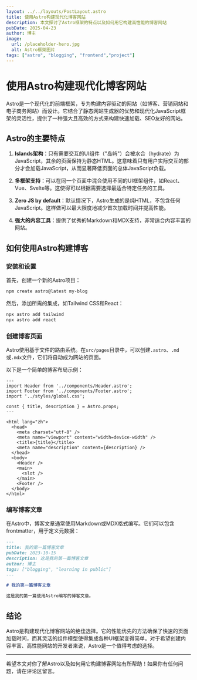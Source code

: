 ```yaml
---
layout: ../../layouts/PostLayout.astro
title: 使用Astro构建现代化博客网站
description: 本文探讨了Astro框架的特点以及如何用它构建高性能的博客网站
pubDate: 2025-04-23
author: 博主
image: 
  url: /placeholder-hero.jpg
  alt: Astro框架图片
tags: ["astro", "blogging", "frontend","project"]
---
```


# 使用Astro构建现代化博客网站

Astro是一个现代化的前端框架，专为构建内容驱动的网站（如博客、营销网站和电子商务网站）而设计。它结合了静态网站生成器的优势和现代化JavaScript框架的灵活性，提供了一种强大且高效的方式来构建快速加载、SEO友好的网站。

## Astro的主要特点

1. **Islands架构**：只有需要交互的UI组件（"岛屿"）会被水合（hydrate）为JavaScript，其余的页面保持为静态HTML。这意味着只有用户实际交互的部分才会加载JavaScript，从而显著降低页面的总体JavaScript负载。

2. **多框架支持**：可以在同一个页面中混合使用不同的UI框架组件，如React、Vue、Svelte等。这使得可以根据需要选择最适合特定任务的工具。

3. **Zero JS by default**：默认情况下，Astro生成的是纯HTML，不包含任何JavaScript。这样做可以最大限度地减少首次加载时间并提高性能。

4. **强大的内容工具**：提供了优秀的Markdown和MDX支持，非常适合内容丰富的网站。

## 如何使用Astro构建博客

### 安装和设置

首先，创建一个新的Astro项目：

```bash
npm create astro@latest my-blog
```

然后，添加所需的集成，如Tailwind CSS和React：

```bash
npx astro add tailwind
npx astro add react
```

### 创建博客页面

Astro使用基于文件的路由系统。在`src/pages`目录中，可以创建`.astro`、`.md`或`.mdx`文件，它们将自动成为网站的页面。

以下是一个简单的博客布局示例：

```astro
---
import Header from '../components/Header.astro';
import Footer from '../components/Footer.astro';
import '../styles/global.css';

const { title, description } = Astro.props;
---

<html lang="zh">
  <head>
    <meta charset="utf-8" />
    <meta name="viewport" content="width=device-width" />
    <title>{title}</title>
    <meta name="description" content={description} />
  </head>
  <body>
    <Header />
    <main>
      <slot />
    </main>
    <Footer />
  </body>
</html>
```

### 编写博客文章

在Astro中，博客文章通常使用Markdown或MDX格式编写。它们可以包含frontmatter，用于定义元数据：

```markdown
---
title: 我的第一篇博客文章
pubDate: 2023-10-15
description: 这是我的第一篇博客文章
author: 博主
tags: ["blogging", "learning in public"]
---

# 我的第一篇博客文章

这是我的第一篇使用Astro编写的博客文章。
```

## 结论

Astro是构建现代化博客网站的绝佳选择。它的性能优先的方法确保了快速的页面加载时间，而其灵活的组件模型使得集成各种UI框架变得简单。对于希望创建内容丰富、高性能网站的开发者来说，Astro是一个值得考虑的选择。

---

希望本文对你了解Astro以及如何用它构建博客网站有所帮助！如果你有任何问题，请在评论区留言。 
